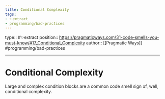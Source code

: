 ```yaml
---
title: Conditional Complexity
tags:
- ✨extract
- programming/bad-practices
---
```


type:: #✨extract
position:: https://pragmaticways.com/31-code-smells-you-must-know/#17_Conditional_Complexity
author:: [[Pragmatic Ways]]
#programming/bad-practices 

---

# Conditional Complexity
Large and complex condition blocks are a common code smell sign of, well, conditional complexity.

